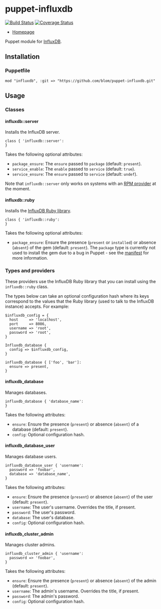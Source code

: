 puppet-influxdb
===============

[![Build Status](https://travis-ci.org/blom/puppet-influxdb.png)](https://travis-ci.org/blom/puppet-influxdb)
[![Coverage Status](https://coveralls.io/repos/blom/puppet-influxdb/badge.png?branch=master)](https://coveralls.io/r/blom/puppet-influxdb?branch=master)

* [Homepage](https://github.com/blom/puppet-influxdb)

Puppet module for [InfluxDB][1].

Installation
------------

### Puppetfile

    mod "influxdb", :git => "https://github.com/blom/puppet-influxdb.git"

Usage
-----

### Classes

#### influxdb::server

Installs the InfluxDB server.

    class { 'influxdb::server':
    }

Takes the following optional attributes:

* `package_ensure`: The `ensure` passed to `package` (default: `present`).
* `service_enable`: The `enable` passed to `service` (default: `true`).
* `service_ensure`: The `ensure` passed to `service` (default: `undef`).

Note that `influxdb::server` only works on systems with an [RPM provider][2] at
the moment.

#### influxdb::ruby

Installs the [InfluxDB Ruby library][3].

    class { 'influxdb::ruby':
    }

Takes the following optional attributes:

* `package_ensure`: Ensure the presence (`present` or `installed`) or absence
  (`absent`) of the gem (default: `present`). The `package` type is currently
  not used to install the gem due to a bug in Puppet - see the [manifest][4]
  for more information.

### Types and providers

These providers use the InfluxDB Ruby library that you can install using the
`influxdb::ruby` class.

The types below can take an optional configuration hash where its keys
correspond to the values that the Ruby library (used to talk to the InfluxDB
instance) accepts. For example:

    $influxdb_config = {
      host     => 'localhost',
      port     => 8086,
      username => 'root',
      password => 'root',
    }

    Influxdb_database {
      config => $influxdb_config,
    }

    influxdb_database { ['foo', 'bar']:
      ensure => present,
    }

#### influxdb_database

Manages databases.

    influxdb_database { 'database_name':
    }

Takes the following attributes:

* `ensure`: Ensure the presence (`present`) or absence (`absent`) of a database
  (default: `present`).
* `config`: Optional configuration hash.

#### influxdb_database_user

Manages database users.

    influxdb_database_user { 'username':
      password => 'foobar',
      database => 'database_name',
    }

Takes the following attributes:

* `ensure`: Ensure the presence (`present`) or absence (`absent`) of the user
  (default: `present`).
* `username`: The user's username. Overrides the title, if present.
* `password`: The user's password.
* `database`: The user's database.
* `config`: Optional configuration hash.

#### influxdb_cluster_admin

Manages cluster admins.

    influxdb_cluster_admin { 'username':
      password => 'foobar',
    }

Takes the following attributes:

* `ensure`: Ensure the presence (`present`) or absence (`absent`) of the admin
  (default: `present`).
* `username`: The admin's username. Overrides the title, if present.
* `password`: The admin's password.
* `config`: Optional configuration hash.

[1]: http://influxdb.org/
[2]: http://docs.puppetlabs.com/references/latest/type.html#package-provider-rpm
[3]: https://github.com/influxdb/influxdb-ruby
[4]: https://github.com/blom/puppet-influxdb/blob/master/manifests/ruby.pp
